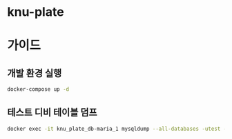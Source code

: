 # knu-plate

# 가이드

## 개발 환경 실행

```sh
docker-compose up -d
```

## 테스트 디비 테이블 덤프

```sh
docker exec -it knu_plate_db-maria_1 mysqldump --all-databases -utest -ptest --no-data > db/0_db.sql
```
